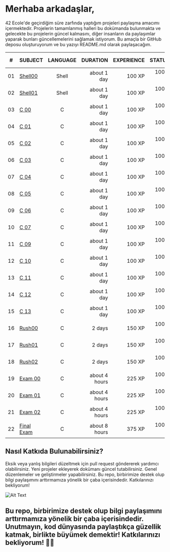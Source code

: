 # Merhaba arkadaşlar,

42 Ecole'de geçirdiğim süre zarfında yaptığım projeleri paylaşma amacımı içermektedir. Projelerin tamamlanmış halleri bu dokümanda bulunmakta ve gelecekte bu projelerin güncel kalmasını, diğer insanların da paylaşımlar yaparak bunları güncellemelerini sağlamak istiyorum. Bu amaçla bir GitHub deposu oluşturuyorum ve bu yazıyı README.md olarak paylaşacağım.

|#	|SUBJECT							|LANGUAGE	|DURATION		|EXPERIENCE	|STATUS						|ATTAINED LEVEL	|
|:-:|:--								|:-:		|--:			|--:		|--:						|:--			|
|01	|[Shell00](./shell00)	|Shell		|about 1 day	|100 XP		|100% :heavy_check_mark:	|level 0 - 100%	|
|02	|[Shell01](./shell01)	|Shell		|about 1 day	|100 XP		|100% :heavy_check_mark:	|level 0 - 100%	|
|03	|[C 00](./c00)			|C			|about 1 day	|100 XP		|100% :heavy_check_mark:	|level 0 - 100%	|
|04	|[C 01](./c01)			|C			|about 1 day	|100 XP		|100% :heavy_check_mark:	|level 0 - 100%	|
|05	|[C 02](./c02)			|C			|about 1 day	|100 XP		|100% :heavy_check_mark:		|level 0 - 100%	|
|06	|[C 03](./c03)			|C			|about 1 day	|100 XP		|100% :heavy_check_mark:	|level 0 - 100%	|
|07	|[C 04](./c04)			|C			|about 1 day	|100 XP		|100% :heavy_check_mark:	|level 0 - 100%	|
|08	|[C 05](./c05)			|C			|about 1 day	|100 XP		|100% :heavy_check_mark:		|level 0 - 100%	|
|09	|[C 06](./c06)			|C			|about 1 day	|100 XP		|100% :heavy_check_mark:	|level 0 - 100%	|
|10	|[C 07](./c07)			|C			|about 1 day	|100 XP		|100% :heavy_check_mark:	|level 0 - 100%	|
|11	|[C 09](./c08)			|C			|about 1 day	|100 XP		|100% :heavy_check_mark:	|level 0 - 100%	|
|12	|[C 10](./c09)			|C			|about 1 day	|100 XP		|100% :heavy_check_mark:	|level 0 - 100%	|
|13	|[C 11](./c10)			|C			|about 1 day	|100 XP		|100% :heavy_check_mark:	|level 0 - 100%	|
|14	|[C 12](./c11)			|C			|about 1 day	|100 XP		|100% :heavy_check_mark:	|level 0 - 100%	|
|15	|[C 13](./c12)			|C			|about 1 day	|100 XP		|100% :heavy_check_mark:	|level 0 - 100%	|
|16	|[Rush00](./Rush00)		|C			|2 days			|150 XP		|100% :heavy_check_mark:	|level 0 - 100%	|
|17	|[Rush01](./Rush01)		|C			|2 days			|150 XP		|100% :heavy_check_mark:	|level 0 - 100%	|
|18	|[Rush02](./Rush02)		|C			|2 days			|150 XP		|100% :heavy_check_mark:	|level 0 - 100%	|
|19	|[Exam 00](./examTraining)		  |C			|about 4 hours	|225 XP		|100% :heavy_check_mark:		|level 0 - 100%	|
|20	|[Exam 01](./examTraining)				|C			|about 4 hours	|225 XP		|100% :heavy_check_mark:		|level 0 - 100%	|
|21	|[Exam 02](./examTraining)				|C			|about 4 hours	|225 XP		|100% :heavy_check_mark:		|level 0 - 100%	|
|22	|[Final Exam](./examTraining)		|C			|about 8 hours	|375 XP		|100% :heavy_check_mark:		|level 0 - 100%	|

## Nasıl Katkıda Bulunabilirsiniz?

Eksik veya yanlış bilgileri düzeltmek için pull request göndererek yardımcı olabilirsiniz.
Yeni projeler ekleyerek dokümanı güncel tutabilirsiniz.
Genel düzenlemeler ve geliştirmeler yapabilirsiniz.
Bu repo, birbirimize destek olup bilgi paylaşımını arttırmamıza yönelik bir çaba içerisindedir. Katkılarınızı bekliyorum!

![Alt Text](https://raw.githubusercontent.com/appinha/42sp-piscine/master/42saopaulo.jpg)

## Bu repo, birbirimize destek olup bilgi paylaşımını arttırmamıza yönelik bir çaba içerisindedir. Unutmayın, kod dünyasında paylaştıkça güzellik katmak, birlikte büyümek demektir! Katkılarınızı bekliyorum! 🚀🌟



